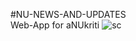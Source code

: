 #NU-NEWS-AND-UPDATES<br>
Web-App for aNUkriti
![sc](https://user-images.githubusercontent.com/31134009/48832510-510a1b80-ed9f-11e8-88dd-5f33d3110d85.png)
